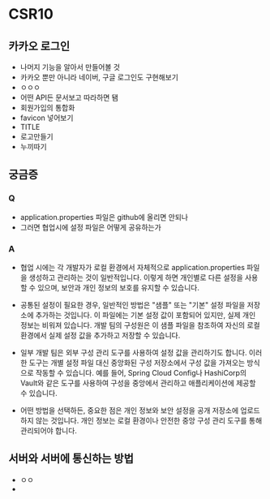 # CSR10

## 카카오 로그인 
- 나머지 기능을 알아서 만들어볼 것
- 카카오 뿐만 아니라 네이버, 구글 로그인도 구현해보기
- ㅇㅇㅇ
- 어떤 API든 문서보고 따라하면 됌
- 회원가입의 통합화
- favicon 넣어보기
- TITLE 
- 로고만들기
- 누끼따기


## 궁금증

### Q
- application.properties 파일은 github에 올리면 안되나
- 그러면 협업시에 설정 파일은 어떻게 공유하는가
### A
- 협업 시에는 각 개발자가 로컬 환경에서 자체적으로 application.properties 파일을 생성하고 관리하는 것이 일반적입니다. 이렇게 하면 개인별로 다른 설정을 사용할 수 있으며, 보안과 개인 정보의 보호를 유지할 수 있습니다.

- 공통된 설정이 필요한 경우, 일반적인 방법은 "샘플" 또는 "기본" 설정 파일을 저장소에 추가하는 것입니다. 이 파일에는 기본 설정 값이 포함되어 있지만, 실제 개인 정보는 비워져 있습니다. 개발 팀의 구성원은 이 샘플 파일을 참조하여 자신의 로컬 환경에서 실제 설정 값을 추가하고 저장할 수 있습니다.

- 일부 개발 팀은 외부 구성 관리 도구를 사용하여 설정 값을 관리하기도 합니다. 이러한 도구는 개별 설정 파일 대신 중앙화된 구성 저장소에서 구성 값을 가져오는 방식으로 작동할 수 있습니다. 예를 들어, Spring Cloud Config나 HashiCorp의 Vault와 같은 도구를 사용하여 구성을 중앙에서 관리하고 애플리케이션에 제공할 수 있습니다.

- 어떤 방법을 선택하든, 중요한 점은 개인 정보와 보안 설정을 공개 저장소에 업로드하지 않는 것입니다. 개인 정보는 로컬 환경이나 안전한 중앙 구성 관리 도구를 통해 관리되어야 합니다.

## 서버와 서버에 통신하는 방법
- ㅇㅇ
- 
